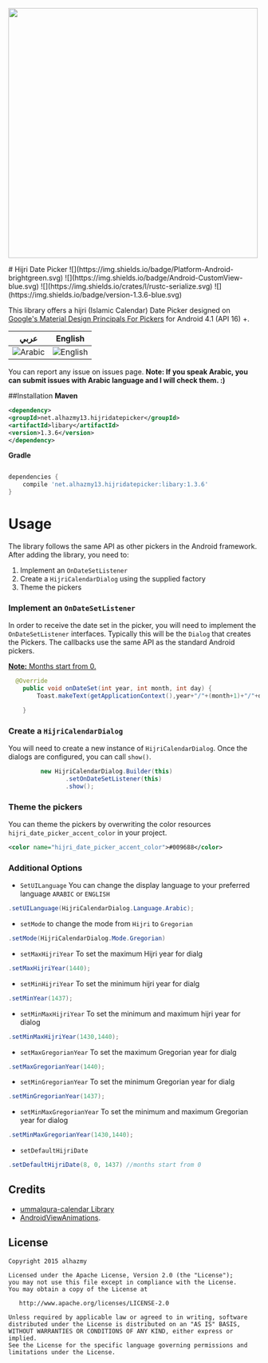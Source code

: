 <p align="left">
  <img src="https://cloud.githubusercontent.com/assets/4659608/12700270/e1730608-c7ed-11e5-8a18-a382fe7b63bd.png" width="500">
</p>
# Hijri Date Picker
![](https://img.shields.io/badge/Platform-Android-brightgreen.svg)
![](https://img.shields.io/badge/Android-CustomView-blue.svg)
![](https://img.shields.io/crates/l/rustc-serialize.svg)
![](https://img.shields.io/badge/version-1.3.6-blue.svg)

This library offers a hijri (Islamic Calendar) Date Picker  designed on [Google's Material Design Principals For Pickers](http://www.google.com/design/spec/components/pickers.html) for Android 4.1 (API 16) +.

عربي | English
---- | ----
![Arabic](https://cloud.githubusercontent.com/assets/4659608/10579117/0466d434-767f-11e5-8172-534f1a47c608.png) | ![English](https://cloud.githubusercontent.com/assets/4659608/10579118/04684ee0-767f-11e5-8432-a9b5d67713f9.png) 

You can report any issue on issues page. **Note: If you speak Arabic, you can submit issues with Arabic language and I will check them. :)**

##Installation
**Maven**
```xml
<dependency>
<groupId>net.alhazmy13.hijridatepicker</groupId>
<artifactId>libary</artifactId>
<version>1.3.6</version>
</dependency>
```
**Gradle**
```gradle

dependencies {
	compile 'net.alhazmy13.hijridatepicker:libary:1.3.6'
}
```

# Usage
The library follows the same API as other pickers in the Android framework.
After adding the library, you need to:

1. Implement an `OnDateSetListener`
2. Create a `HijriCalendarDialog` using the supplied factory
3. Theme the pickers

### Implement an `OnDateSetListener`
In order to receive the date  set in the picker, you will need to implement the `OnDateSetListener`  interfaces. Typically this will be the `Dialog`  that creates the Pickers. The callbacks use the same API as the standard Android pickers.

<u><b>Note:</b> Months start from 0.</u>

```java
  @Override
    public void onDateSet(int year, int month, int day) {
        Toast.makeText(getApplicationContext(),year+"/"+(month+1)+"/"+day+"/",Toast.LENGTH_SHORT).show();

    }
```

### Create a `HijriCalendarDialog`
You will need to create a new instance of `HijriCalendarDialog`. Once the dialogs are configured, you can call `show()`.
```java
         new HijriCalendarDialog.Builder(this)
                .setOnDateSetListener(this)
                .show();
```

### Theme the pickers
You can theme the pickers by overwriting the color resources `hijri_date_picker_accent_color` in your project.
```xml
<color name="hijri_date_picker_accent_color">#009688</color>
```

### Additional Options
* `SetUILanguage` You can change the display language to your preferred language `ARABIC` or `ENGLISH`
```java
.setUILanguage(HijriCalendarDialog.Language.Arabic);
```
* `setMode` to change the mode from `Hijri` to `Gregorian`
```java
.setMode(HijriCalendarDialog.Mode.Gregorian)
```
* `setMaxHijriYear` To set the maximum Hijri year for dialg
```java
.setMaxHijriYear(1440);
```
* `setMinHijriYear` To set the minimum hijri year for dialg
```java
.setMinYear(1437);
```
* `setMinMaxHijriYear` To set the minimum and maximum hijri year for dialog
```java
.setMinMaxHijriYear(1430,1440);
```
* `setMaxGregorianYear` To set the maximum Gregorian year for dialg
```java
.setMaxGregorianYear(1440);
```
* `setMinGregorianYear` To set the minimum Gregorian year for dialg
```java
.setMinGregorianYear(1437);
```
* `setMinMaxGregorianYear` To set the minimum and maximum Gregorian year for dialog
```java
.setMinMaxGregorianYear(1430,1440);
```
* `setDefaultHijriDate`
```java
.setDefaultHijriDate(8, 0, 1437) //months start from 0
```

## Credits
* [ummalqura-calendar Library](https://github.com/msarhan/ummalqura-calendar) 
* [AndroidViewAnimations](https://github.com/daimajia/AndroidViewAnimations).


## License

    Copyright 2015 alhazmy

    Licensed under the Apache License, Version 2.0 (the "License");
    you may not use this file except in compliance with the License.
    You may obtain a copy of the License at

       http://www.apache.org/licenses/LICENSE-2.0

    Unless required by applicable law or agreed to in writing, software
    distributed under the License is distributed on an "AS IS" BASIS,
    WITHOUT WARRANTIES OR CONDITIONS OF ANY KIND, either express or implied.
    See the License for the specific language governing permissions and
    limitations under the License.
    

